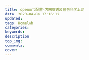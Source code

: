 ```yaml
---
title: openwrt配置-内网穿透及宿舍科学上网
date: 2023-04-04 17:16:12
updated:
tags: Homelab
categories:
keywords:
description:
top_img:
comments:
cover:
---
```

